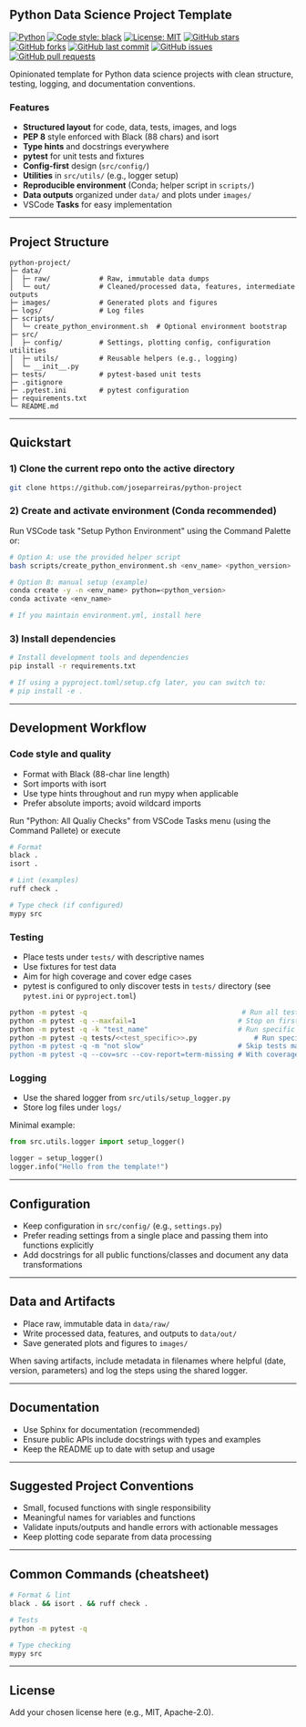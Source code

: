 ## Python Data Science Project Template

[![Python](https://img.shields.io/badge/python-3.8%2B-blue.svg)](https://www.python.org/downloads/)
[![Code style: black](https://img.shields.io/badge/code%20style-black-000000.svg)](https://github.com/psf/black)
[![License: MIT](https://img.shields.io/badge/License-MIT-yellow.svg)](https://opensource.org/licenses/MIT)
[![GitHub stars](https://img.shields.io/github/stars/joseparreiras/python-project?style=social)](https://github.com/joseparreiras/python-project/stargazers)
[![GitHub forks](https://img.shields.io/github/forks/joseparreiras/python-project?style=social)](https://github.com/joseparreiras/python-project/network/members)
[![GitHub last commit](https://img.shields.io/github/last-commit/joseparreiras/python-project)](https://github.com/joseparreiras/python-project/commits/main)
[![GitHub issues](https://img.shields.io/github/issues/joseparreiras/python-project)](https://github.com/joseparreiras/python-project/issues)
[![GitHub pull requests](https://img.shields.io/github/issues-pr/joseparreiras/python-project)](https://github.com/joseparreiras/python-project/pulls)

Opinionated template for Python data science projects with clean structure, testing, logging, and documentation conventions.

### Features
- **Structured layout** for code, data, tests, images, and logs
- **PEP 8** style enforced with Black (88 chars) and isort
- **Type hints** and docstrings everywhere
- **pytest** for unit tests and fixtures
- **Config-first** design (`src/config/`)
- **Utilities** in `src/utils/` (e.g., logger setup)
- **Reproducible environment** (Conda; helper script in `scripts/`)
- **Data outputs** organized under `data/` and plots under `images/`
- VSCode **Tasks** for easy implementation

---

## Project Structure
```text
python-project/
├─ data/
│  ├─ raw/            # Raw, immutable data dumps
│  └─ out/            # Cleaned/processed data, features, intermediate outputs
├─ images/            # Generated plots and figures
├─ logs/              # Log files
├─ scripts/
│  └─ create_python_environment.sh  # Optional environment bootstrap
├─ src/
│  ├─ config/         # Settings, plotting config, configuration utilities
│  ├─ utils/          # Reusable helpers (e.g., logging)
│  └─ __init__.py
├─ tests/             # pytest-based unit tests
├─ .gitignore
├─ .pytest.ini        # pytest configuration 
├─ requirements.txt  
└─ README.md
```

---

## Quickstart

### 1) Clone the current repo onto the active directory
```bash
git clone https://github.com/joseparreiras/python-project
```

### 2) Create and activate environment (Conda recommended)

Run VSCode task "Setup Python Environment" using the Command Palette or:

```bash
# Option A: use the provided helper script
bash scripts/create_python_environment.sh <env_name> <python_version> 

# Option B: manual setup (example)
conda create -y -n <env_name> python=<python_version> 
conda activate <env_name>

# If you maintain environment.yml, install here
```

### 3) Install dependencies
```bash
# Install development tools and dependencies
pip install -r requirements.txt

# If using a pyproject.toml/setup.cfg later, you can switch to:
# pip install -e .
```

---

## Development Workflow

### Code style and quality
- Format with Black (88-char line length)
- Sort imports with isort
- Use type hints throughout and run mypy when applicable
- Prefer absolute imports; avoid wildcard imports

Run "Python: All Qualiy Checks" from VSCode Tasks menu (using the Command Pallete) or execute

```bash
# Format
black .
isort .

# Lint (examples)
ruff check .

# Type check (if configured)
mypy src
```

### Testing
- Place tests under `tests/` with descriptive names
- Use fixtures for test data
- Aim for high coverage and cover edge cases
- pytest is configured to only discover tests in `tests/` directory (see `pytest.ini` or `pyproject.toml`)

```bash
python -m pytest -q                                      # Run all tests quietly
python -m pytest -q --maxfail=1                         # Stop on first failure
python -m pytest -q -k "test_name"                      # Run specific test pattern
python -m pytest -q tests/<<test_specific>>.py              # Run specific test file
python -m pytest -q -m "not slow"                       # Skip tests marked as slow
python -m pytest -q --cov=src --cov-report=term-missing # With coverage (requires pytest-cov)
```

### Logging
- Use the shared logger from `src/utils/setup_logger.py`
- Store log files under `logs/`

Minimal example:
```python
from src.utils.logger import setup_logger()

logger = setup_logger()
logger.info("Hello from the template!")
```

---

## Configuration
- Keep configuration in `src/config/` (e.g., `settings.py`)
- Prefer reading settings from a single place and passing them into functions explicitly
- Add docstrings for all public functions/classes and document any data transformations

---

## Data and Artifacts
- Place raw, immutable data in `data/raw/`
- Write processed data, features, and outputs to `data/out/`
- Save generated plots and figures to `images/`

When saving artifacts, include metadata in filenames where helpful (date, version, parameters) and log the steps using the shared logger.

---

## Documentation
- Use Sphinx for documentation (recommended)
- Ensure public APIs include docstrings with types and examples
- Keep the README up to date with setup and usage

---

## Suggested Project Conventions
- Small, focused functions with single responsibility
- Meaningful names for variables and functions
- Validate inputs/outputs and handle errors with actionable messages
- Keep plotting code separate from data processing

---

## Common Commands (cheatsheet)
```bash
# Format & lint
black . && isort . && ruff check .

# Tests
python -m pytest -q

# Type checking
mypy src
```

---

## License
Add your chosen license here (e.g., MIT, Apache-2.0).


